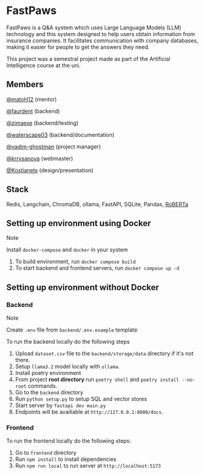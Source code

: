 # FastPaws

FastPaws is a Q&A system which uses Large Language Models (LLM) technology  and this system designed to help users obtain information from insurance companies. It facilitates communication with company databases, making it easier for people to get the answers they need.

This project was a semestral project made as part of the Artificial Intelligence course at the uni.

## Members

[@matoH12](https://github.com/matoH12) (mentor)

[@faurdent](https://github.com/faurdent) (backend)

[@zimaexe](https://github.com/zimaexe) (backend/testing)

[@waterscape03](https://github.com/waterscape03) (backend/documentation)

[@vadim-ghostman](https://github.com/vadim-ghostman) (project manager)

[@krrysanova](https://github.com/krrysanova) (webmaster)

[@Kostianets](https://github.com/Kostianets) (design/presentation)

## Stack

Redis, Langchain, ChromaDB, ollama, FastAPI, SQLite, Pandas, [RoBERTa](https://huggingface.co/docs/transformers/model_doc/roberta)

## Setting up environment using Docker

> [!NOTE]
> Install `docker-compose` and `docker` in your system

1. To build environment, run `docker compose build`
2. To start backend and frontend servers, run `docker compose up -d`

## Setting up environment without Docker

### Backend

> [!NOTE]
> Create `.env` file from `backend/.env.example` template

To run the backend locally do the following steps

1. Upload `dataset.csv` file to the `backend/storage/data` directory if it's not there.
2. Setup `llama3.2` model locally with `ollama`.
3. Install poetry environment
4. From project **root directory** run `poetry shell` and `poetry install --no-root` commands.
5. Go to the `backend` directory
6. Run `python setup.py` to setup SQL and vector stores
7. Start server by `fastapi dev main.py`
8. Endpoints will be availiable at `http://127.0.0.1:8000/docs`.

### Frontend

To run the frontend locally do the following steps:

1. Go to `frontend` directory
2. Run `npm install` to install dependencies
3. Run `npm run local` to run server at `http://localhost:5173`
